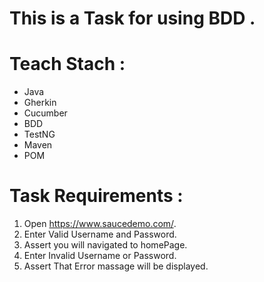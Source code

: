 # This is a Task for using BDD .
# Teach Stach :
- Java
- Gherkin
- Cucumber
- BDD
- TestNG
- Maven
- POM
# Task Requirements :
1. Open https://www.saucedemo.com/.
2. Enter Valid Username and Password.
3. Assert you will navigated to homePage.
4. Enter Invalid Username or Password.
5. Assert That Error massage will be displayed.
